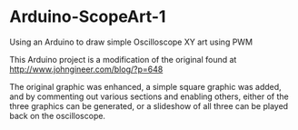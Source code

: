 # Arduino-ScopeArt-1
Using an Arduino to draw simple Oscilloscope XY art using PWM

This Arduino project is a modification of the original found at
http://www.johngineer.com/blog/?p=648

The original graphic was enhanced, a simple square graphic was added,
and by commenting out various sections and enabling others, either of the 
three graphics can be generated, or a slideshow of all three can be 
played back on the oscilloscope.
